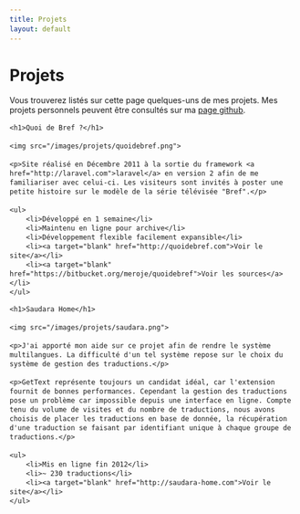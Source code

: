 ```yaml
---
title: Projets
layout: default
---
```


Projets
========

Vous trouverez listés sur cette page quelques-uns de mes projets. Mes projets personnels peuvent être consultés sur ma [page github](http://github.com/Meroje).


<div class="project">

	<h1>Quoi de Bref ?</h1>

	<img src="/images/projets/quoidebref.png">

	<p>Site réalisé en Décembre 2011 à la sortie du framework <a href="http://laravel.com">laravel</a> en version 2 afin de me familiariser avec celui-ci. Les visiteurs sont invités à poster une petite histoire sur le modèle de la série télévisée "Bref".</p>

	<ul>
		<li>Développé en 1 semaine</li>
		<li>Maintenu en ligne pour archive</li>
		<li>Développement flexible facilement expansible</li>
		<li><a target="blank" href="http://quoidebref.com">Voir le site</a></li>
		<li><a target="blank" href="https://bitbucket.org/meroje/quoidebref">Voir les sources</a></li>
	</ul>

</div>
<div class="project">

	<h1>Saudara Home</h1>

	<img src="/images/projets/saudara.png">

	<p>J'ai apporté mon aide sur ce projet afin de rendre le système multilangues. La difficulté d'un tel système repose sur le choix du système de gestion des traductions.</p>

	<p>GetText représente toujours un candidat idéal, car l'extension fournit de bonnes performances. Cependant la gestion des traductions pose un problème car impossible depuis une interface en ligne. Compte tenu du volume de visites et du nombre de traductions, nous avons choisis de placer les traductions en base de donnée, la récupération d'une traduction se faisant par identifiant unique à chaque groupe de traductions.</p>

	<ul>
		<li>Mis en ligne fin 2012</li>
		<li>~ 230 traductions</li>
		<li><a target="blank" href="http://saudara-home.com">Voir le site</a></li>
	</ul>

</div>
